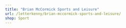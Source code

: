 ```yaml
---
title: "Brian McCormick Sports and Leisure"
url: /letterkenny/brian-mccormick-sports-and-leisure/
shop: Sport
---
```


